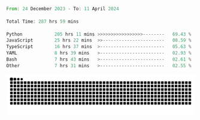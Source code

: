 <!--START_SECTION:waka-->

```rust
From: 24 December 2023 - To: 11 April 2024

Total Time: 287 hrs 59 mins

Python            205 hrs 11 mins >>>>>>>>>>>>>>>>>--------   69.43 %
JavaScript        25 hrs 22 mins  >>-----------------------   08.59 %
TypeScript        16 hrs 37 mins  >------------------------   05.63 %
YAML              8 hrs 39 mins   >------------------------   02.93 %
Bash              7 hrs 43 mins   >------------------------   02.61 %
Other             7 hrs 31 mins   >------------------------   02.55 %
```

<!--END_SECTION:waka-->


<picture>
  <source media="(prefers-color-scheme: dark)" srcset="https://raw.githubusercontent.com/jeerawut97/jeerawut97/output/github-contribution-grid-snake.svg">
  <img alt="github contribution grid snake animation" src="https://raw.githubusercontent.com/jeerawut97/jeerawut97/output/github-contribution-grid-snake.svg">
</picture>
